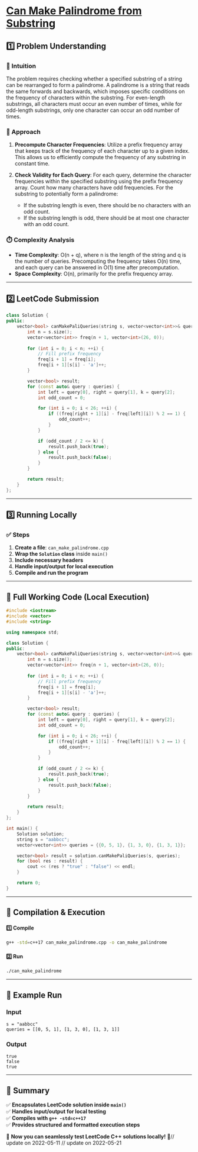 # **[Can Make Palindrome from Substring](https://leetcode.com/problems/can-make-palindrome-from-substring/description/)**  

## **1️⃣ Problem Understanding**  
### **📌 Intuition**  
The problem requires checking whether a specified substring of a string can be rearranged to form a palindrome. A palindrome is a string that reads the same forwards and backwards, which imposes specific conditions on the frequency of characters within the substring. For even-length substrings, all characters must occur an even number of times, while for odd-length substrings, only one character can occur an odd number of times.

### **🚀 Approach**  
1. **Precompute Character Frequencies**: Utilize a prefix frequency array that keeps track of the frequency of each character up to a given index. This allows us to efficiently compute the frequency of any substring in constant time.

2. **Check Validity for Each Query**: For each query, determine the character frequencies within the specified substring using the prefix frequency array. Count how many characters have odd frequencies. For the substring to potentially form a palindrome:
   - If the substring length is even, there should be no characters with an odd count.
   - If the substring length is odd, there should be at most one character with an odd count.

### **⏱️ Complexity Analysis**  
- **Time Complexity**: O(n + q), where n is the length of the string and q is the number of queries. Precomputing the frequency takes O(n) time, and each query can be answered in O(1) time after precomputation.
- **Space Complexity**: O(n), primarily for the prefix frequency array.

---  

## **2️⃣ LeetCode Submission**  
```cpp
class Solution {
public:
    vector<bool> canMakePaliQueries(string s, vector<vector<int>>& queries) {
        int n = s.size();
        vector<vector<int>> freq(n + 1, vector<int>(26, 0));
        
        for (int i = 0; i < n; ++i) {
            // Fill prefix frequency
            freq[i + 1] = freq[i];
            freq[i + 1][s[i] - 'a']++;
        }

        vector<bool> result;
        for (const auto& query : queries) {
            int left = query[0], right = query[1], k = query[2];
            int odd_count = 0;

            for (int i = 0; i < 26; ++i) {
                if ((freq[right + 1][i] - freq[left][i]) % 2 == 1) {
                    odd_count++;
                }
            }

            if (odd_count / 2 <= k) {
                result.push_back(true);
            } else {
                result.push_back(false);
            }
        }

        return result;
    }
};
```  

---  

## **3️⃣ Running Locally**  
### **✅ Steps**  
1. **Create a file**: `can_make_palindrome.cpp`  
2. **Wrap the `Solution` class** inside `main()`  
3. **Include necessary headers**  
4. **Handle input/output for local execution**  
5. **Compile and run the program**  

---  

## **📝 Full Working Code (Local Execution)**  
```cpp
#include <iostream>
#include <vector>
#include <string>

using namespace std;

class Solution {
public:
    vector<bool> canMakePaliQueries(string s, vector<vector<int>>& queries) {
        int n = s.size();
        vector<vector<int>> freq(n + 1, vector<int>(26, 0));
        
        for (int i = 0; i < n; ++i) {
            // Fill prefix frequency
            freq[i + 1] = freq[i];
            freq[i + 1][s[i] - 'a']++;
        }

        vector<bool> result;
        for (const auto& query : queries) {
            int left = query[0], right = query[1], k = query[2];
            int odd_count = 0;

            for (int i = 0; i < 26; ++i) {
                if ((freq[right + 1][i] - freq[left][i]) % 2 == 1) {
                    odd_count++;
                }
            }

            if (odd_count / 2 <= k) {
                result.push_back(true);
            } else {
                result.push_back(false);
            }
        }

        return result;
    }
};

int main() {
    Solution solution;
    string s = "aabbcc";
    vector<vector<int>> queries = {{0, 5, 1}, {1, 3, 0}, {1, 3, 1}};

    vector<bool> result = solution.canMakePaliQueries(s, queries);
    for (bool res : result) {
        cout << (res ? "true" : "false") << endl;
    }

    return 0;
}
```  

---  

## **🔧 Compilation & Execution**  
#### **1️⃣ Compile**  
```bash
g++ -std=c++17 can_make_palindrome.cpp -o can_make_palindrome
```  

#### **2️⃣ Run**  
```bash
./can_make_palindrome
```  

---  

## **🎯 Example Run**  
### **Input**  
```
s = "aabbcc"
queries = [[0, 5, 1], [1, 3, 0], [1, 3, 1]]
```  
### **Output**  
```
true
false
true
```  

---  

## **📌 Summary**  
✅ **Encapsulates LeetCode solution inside `main()`**  
✅ **Handles input/output for local testing**  
✅ **Compiles with `g++ -std=c++17`**  
✅ **Provides structured and formatted execution steps**  

🚀 **Now you can seamlessly test LeetCode C++ solutions locally!** 🚀// update on 2022-05-11
// update on 2022-05-21
